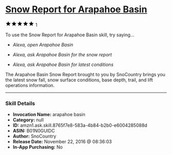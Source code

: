 # [Snow Report for Arapahoe Basin](http://alexa.amazon.com/#skills/amzn1.ask.skill.8765f7e8-583a-4b84-b2b0-e6004285088d)
![5 stars](../../images/ic_star_black_18dp_1x.png)![5 stars](../../images/ic_star_black_18dp_1x.png)![5 stars](../../images/ic_star_black_18dp_1x.png)![5 stars](../../images/ic_star_black_18dp_1x.png)![5 stars](../../images/ic_star_black_18dp_1x.png) 1

To use the Snow Report for Arapahoe Basin skill, try saying...

* *Alexa, open Arapahoe Basin*

* *Alexa, ask Arapahoe Basin for the snow report*

* *Alexa, ask Arapahoe Basin for latest conditions*

The Arapahoe Basin Snow Report brought to you by SnoCountry brings you the latest snow fall, snow surface conditions,  base depth, trail, and lift operations information.

***

### Skill Details

* **Invocation Name:** arapahoe basin
* **Category:** null
* **ID:** amzn1.ask.skill.8765f7e8-583a-4b84-b2b0-e6004285088d
* **ASIN:** B01N0GUIDC
* **Author:** SnoCountry
* **Release Date:** November 22, 2016 @ 08:36:03
* **In-App Purchasing:** No
